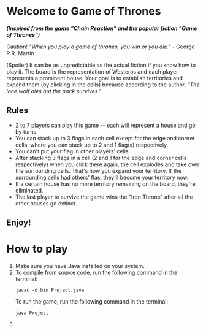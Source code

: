 # Welcome to Game of Thrones
***(Inspired from the game "Chain Reaction" and the popular fiction "Game of Thrones")***

Caution! *"When you play a game of thrones, you win or you die."* - George R.R. Martin 

(Spoiler) It can be as unpredictable as the actual fiction if you know how to play it.
The board is the representation of Westeros and each player represents a prominent house.
Your goal is to establish territories and expand them (by clicking in the cells) because according
to the author, *"The lone wolf dies but the pack survives."*


## Rules
- 2 to 7 players can play this game -- each will represent a house and go by turns.
- You can stack up to 3 flags in each cell except for the edge and corner cells, where you
    can stack up to 2 and 1 flag(s) respectively.
- You can't put your flag in other players' cells.
- After stacking 3 flags in a cell (2 and 1 for the edge and corner cells respectively) when you click
    there again, the cell explodes and take over the surrounding cells.
That's how you expand your territory. If the surrounding cells had others' flas,
    they'll become your territory now.
- If a certain house has no more territory remaining on the board, they're eliminated.
- The last player to survive the game wins the "Iron Throne" after all the other houses go extinct.
  
## Enjoy!

# How to play
 1. Make sure you have Java installed on your system.
 2. To compile from source code, run the following command in the terminal:
    ```
    javac -d bin Project.java
    ```
    To run the game, run the following command in the terminal:
    ```
    java Project
    ```
 3. 
